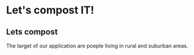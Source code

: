 # Let's compost IT!

## Lets compost

The target of our application are poeple living in rural and suburban areas. 
